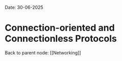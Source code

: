 Date: 30-06-2025

# Connection-oriented and Connectionless Protocols




Back to parent node: [[Networking]]